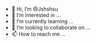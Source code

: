 - 👋 Hi, I’m @Jshshsu
- 👀 I’m interested in ...
- 🌱 I’m currently learning ...
- 💞️ I’m looking to collaborate on ...
- 📫 How to reach me ...

<!---
Jshshsu/Jshshsu is a ✨ special ✨ repository because its `README.md` (this file) appears on your GitHub profile.
You can click the Preview link to take a look at your changes.
--->
